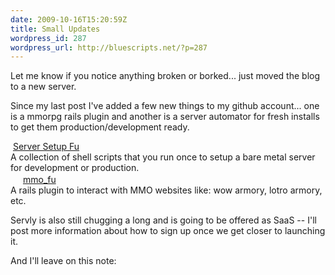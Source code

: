 ```yaml
---
date: 2009-10-16T15:20:59Z
title: Small Updates
wordpress_id: 287
wordpress_url: http://bluescripts.net/?p=287
---
```


Let me know if you notice anything broken or borked... just moved the blog to a new server.

Since my last post I've added a few new things to my github account... one is a mmorpg rails plugin and another is a server automator for fresh installs to get them production/development ready.
<div><img id="lang" src="../images/script.png" alt="" /> <a href="../apps/server-setup-fu/">Server Setup Fu</a>
<div>A collection of shell scripts that you run once to setup a bare metal server for development or production.</div>
</div>
<div>
<div><img id="lang" src="../images/ror.png" alt="" width="16" height="16" /> <a href="../apps/mmo_fo/">mmo_fu</a>
<div>A rails plugin to interact with MMO websites like: wow armory, lotro armory, etc.</div>
</div>
<div>

Servly is also still chugging a long and is going to be offered as SaaS -- I'll post more information about how to sign up once we get closer to launching it.</div>
</div>
<div>And I'll leave on this note:</div>
<object classid="clsid:d27cdb6e-ae6d-11cf-96b8-444553540000" width="425" height="344" codebase="http://download.macromedia.com/pub/shockwave/cabs/flash/swflash.cab#version=6,0,40,0"><param name="allowFullScreen" value="true" /><param name="allowscriptaccess" value="always" /><param name="src" value="http://www.youtube.com/v/VHqD2W0T8wU&amp;hl=en&amp;fs=1&amp;" /><param name="allowfullscreen" value="true" /><embed type="application/x-shockwave-flash" width="425" height="344" src="http://www.youtube.com/v/VHqD2W0T8wU&amp;hl=en&amp;fs=1&amp;" allowscriptaccess="always" allowfullscreen="true"></embed></object>
